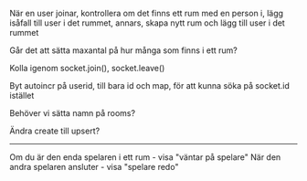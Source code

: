 När en user joinar, 
kontrollera om det finns ett rum med en person i,
lägg isåfall till user i det rummet, 
annars, skapa nytt rum och lägg till user i det rummet

Går det att sätta maxantal på hur många som finns i ett rum? 

Kolla igenom socket.join(), socket.leave()

Byt autoincr på userid, till bara id och map, för att kunna söka på socket.id istället 

Behöver vi sätta namn på rooms? 

Ändra create till upsert? 


----

Om du är den enda spelaren i ett rum - visa "väntar på spelare" 
När den andra spelaren ansluter - visa "spelare redo" 
